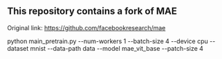 

## This repository contains a fork of MAE

Original link: https://github.com/facebookresearch/mae

python main_pretrain.py --num-workers 1 --batch-size 4 --device cpu --dataset mnist --data-path data --model mae_vit_base --patch-size 4
